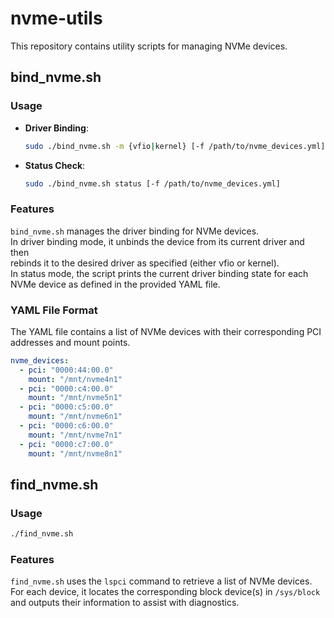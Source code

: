 # nvme-utils

This repository contains utility scripts for managing NVMe devices.

## bind_nvme.sh

### Usage
- **Driver Binding**:
  ```bash
  sudo ./bind_nvme.sh -m {vfio|kernel} [-f /path/to/nvme_devices.yml]
  ```
- **Status Check**:
  ```bash
  sudo ./bind_nvme.sh status [-f /path/to/nvme_devices.yml]
  ```

### Features
`bind_nvme.sh` manages the driver binding for NVMe devices.  
In driver binding mode, it unbinds the device from its current driver and then  
rebinds it to the desired driver as specified (either vfio or kernel).  
In status mode, the script prints the current driver binding state for each  
NVMe device as defined in the provided YAML file.

### YAML File Format
The YAML file contains a list of NVMe devices with their corresponding PCI addresses and mount points.

```yaml
nvme_devices:
  - pci: "0000:44:00.0"
    mount: "/mnt/nvme4n1"
  - pci: "0000:c4:00.0"
    mount: "/mnt/nvme5n1"
  - pci: "0000:c5:00.0"
    mount: "/mnt/nvme6n1"
  - pci: "0000:c6:00.0"
    mount: "/mnt/nvme7n1"
  - pci: "0000:c7:00.0"
    mount: "/mnt/nvme8n1"
```

## find_nvme.sh

### Usage
```bash
./find_nvme.sh
```

### Features
`find_nvme.sh` uses the `lspci` command to retrieve a list of NVMe devices.  
For each device, it locates the corresponding block device(s) in `/sys/block`  
and outputs their information to assist with diagnostics.